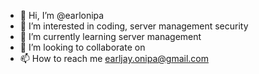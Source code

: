 - 👋 Hi, I’m @earlonipa
- 👀 I’m interested in coding, server management security
- 🌱 I’m currently learning server management
- 💞️ I’m looking to collaborate on 
- 📫 How to reach me earljay.onipa@gmail.com

